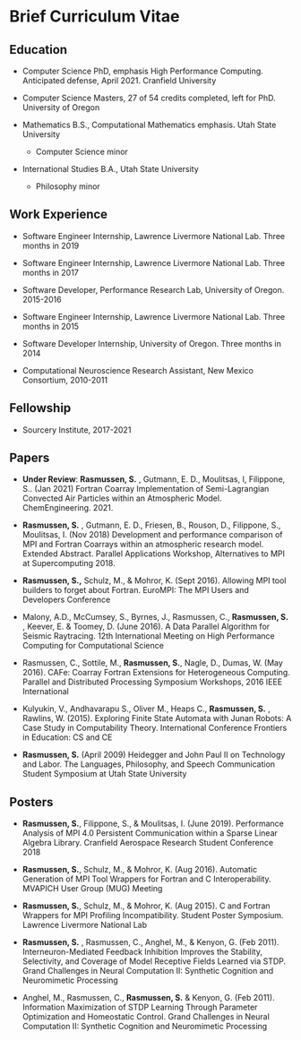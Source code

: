 # Brief Curriculum Vitae
## Education

 - Computer Science PhD, emphasis High Performance Computing.
Anticipated defense, April 2021. Cranfield University

 - Computer Science Masters, 27 of 54 credits completed, left for PhD. University of Oregon

 - Mathematics B.S., Computational Mathematics emphasis. Utah State University
   - Computer Science minor

 - International Studies B.A., Utah State University
   - Philosophy minor

## Work Experience

 - Software Engineer Internship, Lawrence Livermore National Lab. Three months in 2019

 - Software Engineer Internship, Lawrence Livermore National Lab. Three months in 2017

 - Software Developer, Performance Research Lab, University of Oregon. 2015-2016

 - Software Engineer Internship, Lawrence Livermore National Lab. Three months in 2015

 - Software Developer Internship, University of Oregon. Three months in 2014

 - Computational Neuroscience Research Assistant, New Mexico Consortium, 2010-2011


## Fellowship
 - Sourcery Institute, 2017-2021

## Papers
 - __Under Review__: __Rasmussen, S.__ , Gutmann, E. D., Moulitsas, I, Filippone, S.. (Jan 2021) Fortran Coarray Implementation of Semi-Lagrangian Convected Air Particles within an Atmospheric Model. ​ChemEngineering.​ 2021.

 - __Rasmussen, S.__ , Gutmann, E. D., Friesen, B., Rouson, D., Filippone, S., Moulitsas, I. (Nov 2018) Development and performance comparison of MPI and Fortran Coarrays within an atmospheric research model. Extended Abstract. Parallel Applications Workshop, Alternatives to MPI at Supercomputing 2018.

 - __Rasmussen, S.,__ Schulz, M., & Mohror, K. (Sept 2016). Allowing MPI tool builders to forget about Fortran. EuroMPI: The MPI Users and Developers Conference

 - Malony, A.D., McCumsey, S., Byrnes, J., Rasmussen, C., __Rasmussen, S.__ , Keever, E. & Toomey, D. (June 2016). A Data Parallel Algorithm for Seismic Raytracing. 12th International Meeting on High Performance Computing for Computational Science

 - Rasmussen, C., Sottile, M., __Rasmussen, S.__, Nagle, D., Dumas, W. (May 2016). CAFe: Coarray Fortran Extensions for Heterogeneous Computing. Parallel and Distributed Processing Symposium Workshops, 2016 IEEE International

 - Kulyukin, V., Andhavarapu S., Oliver M., Heaps C., __Rasmussen, S.__ , Rawlins, W. (2015). Exploring Finite State Automata with Junan Robots: A Case Study in Computability Theory. International Conference Frontiers in Education: CS and CE

 - __Rasmussen, S.__ (April 2009) Heidegger and John Paul II on Technology and Labor. The Languages, Philosophy, and Speech Communication Student Symposium at Utah State University

## Posters
 - __Rasmussen, S.__, Filippone, S., & Moulitsas, I. (June 2019). Performance Analysis of MPI 4.0 Persistent Communication within a Sparse Linear Algebra Library. Cranfield Aerospace Research Student Conference 2018

 - __Rasmussen, S.__, Schulz, M., & Mohror, K. (Aug 2016). Automatic Generation of MPI Tool Wrappers for Fortran and C Interoperability. MVAPICH User Group (MUG) Meeting

 - __Rasmussen, S.__, Schulz, M., & Mohror, K. (Aug 2015). C and Fortran Wrappers for MPI Profiling Incompatibility. Student Poster Symposium. Lawrence Livermore National Lab

 - __Rasmussen, S.__ , Rasmussen, C., Anghel, M., & Kenyon, G. (Feb 2011). Interneuron-Mediated Feedback Inhibition Improves the Stability, Selectivity, and Coverage of Model Receptive Fields Learned via STDP. Grand Challenges in Neural Computation II: Synthetic Cognition and Neuromimetic Processing

 - Anghel, M., Rasmussen, C., __Rasmussen, S.__ & Kenyon, G. (Feb 2011). Information Maximization of STDP Learning Through Parameter Optimization and Homeostatic Control. Grand Challenges in Neural Computation II: Synthetic Cognition and Neuromimetic Processing
